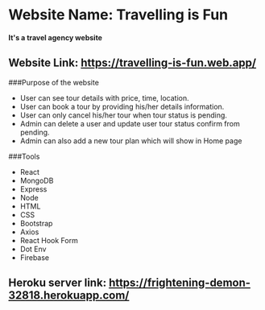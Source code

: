 # Website Name: Travelling is Fun
#### It's a travel agency website

## Website Link: https://travelling-is-fun.web.app/

###Purpose of the website
* User can see tour details with price, time, location.
* User can book a tour by providing his/her details information.
* User can only cancel his/her tour when tour status is pending.
* Admin can delete a user and update user tour status confirm from pending.
* Admin can also add a new tour plan which will show in Home page

###Tools
* React
* MongoDB
* Express
* Node
* HTML
* CSS
* Bootstrap
* Axios
* React Hook Form
* Dot Env
* Firebase

## Heroku server link: https://frightening-demon-32818.herokuapp.com/
